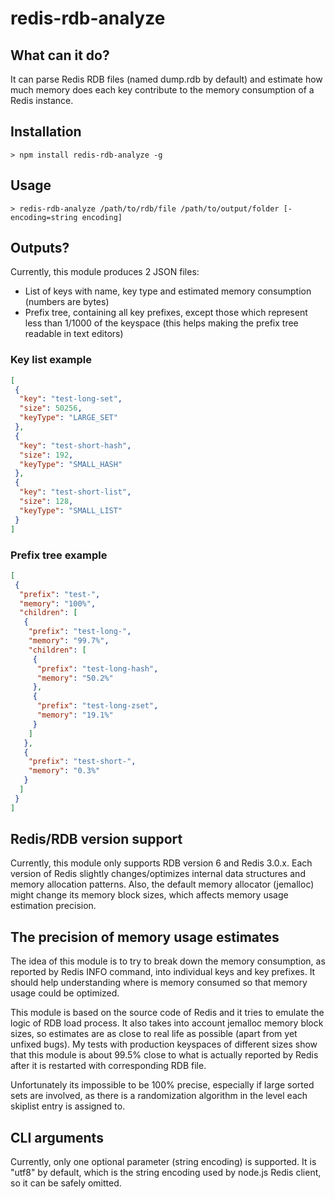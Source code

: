 # redis-rdb-analyze

## What can it do?
It can parse Redis RDB files (named dump.rdb by default) and estimate how much memory does each key contribute to the memory consumption of a Redis instance.

## Installation

```
> npm install redis-rdb-analyze -g
```

## Usage

```
> redis-rdb-analyze /path/to/rdb/file /path/to/output/folder [-encoding=string encoding]
```

## Outputs?
Currently, this module produces 2 JSON files:
* List of keys with name, key type and estimated memory consumption (numbers are bytes)
* Prefix tree, containing all key prefixes, except those which represent less than 1/1000 of the keyspace (this helps making the prefix tree readable in text editors)

### Key list example

```json
[
 {
  "key": "test-long-set",
  "size": 50256,
  "keyType": "LARGE_SET"
 },
 {
  "key": "test-short-hash",
  "size": 192,
  "keyType": "SMALL_HASH"
 },
 {
  "key": "test-short-list",
  "size": 128,
  "keyType": "SMALL_LIST"
 }
]
```

### Prefix tree example
```json
[
 {
  "prefix": "test-",
  "memory": "100%",
  "children": [
   {
    "prefix": "test-long-",
    "memory": "99.7%",
    "children": [
     {
      "prefix": "test-long-hash",
      "memory": "50.2%"
     },
     {
      "prefix": "test-long-zset",
      "memory": "19.1%"
     }
    ]
   },
   {
    "prefix": "test-short-",
    "memory": "0.3%"
   }
  ]
 }
]
```

## Redis/RDB version support
Currently, this module only supports RDB version 6 and Redis 3.0.x. Each version of Redis slightly changes/optimizes internal
data structures and memory allocation patterns. Also, the default memory allocator (jemalloc) might change its memory block sizes,
which affects memory usage estimation precision.

## The precision of memory usage estimates
The idea of this module is to try to break down the memory consumption, as reported by Redis INFO command, into individual keys and 
key prefixes. It should help understanding where is memory consumed so that memory usage could be optimized. 

This module is based on the source code of Redis and it tries to emulate the logic of RDB load process. It also takes into account 
jemalloc memory block sizes, so estimates are as close to real life as possible (apart from yet unfixed bugs). 
My tests with production keyspaces of different sizes show that this module is about 99.5% close to what is actually reported by Redis
after it is restarted with corresponding RDB file.

Unfortunately its impossible to be 100% precise, especially if large sorted sets are involved, as there is a randomization algorithm in the level each skiplist entry is assigned to.

## CLI arguments
Currently, only one optional parameter (string encoding) is supported. It is "utf8" by default, which is the string encoding used by node.js Redis client, so it can be safely omitted.